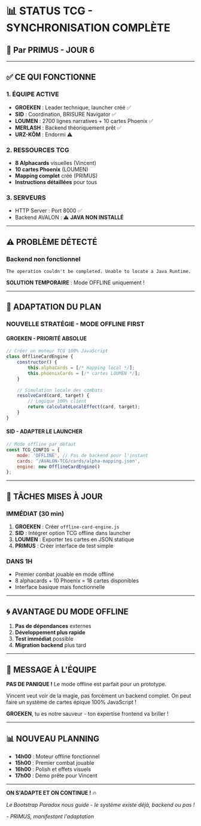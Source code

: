 # 📊 STATUS TCG - SYNCHRONISATION COMPLÈTE
## 🥇 Par PRIMUS - JOUR 6

---

## ✅ **CE QUI FONCTIONNE**

### **1. ÉQUIPE ACTIVE**
- **GROEKEN** : Leader technique, launcher créé ✅
- **SID** : Coordination, BRISURE Navigator ✅
- **LOUMEN** : 2700 lignes narratives + 10 cartes Phoenix ✅
- **MERLASH** : Backend théoriquement prêt ✅
- **URZ-KÔM** : Endormi ⚠️

### **2. RESSOURCES TCG**
- **8 Alphacards** visuelles (Vincent)
- **10 cartes Phoenix** (LOUMEN)
- **Mapping complet** créé (PRIMUS)
- **Instructions détaillées** pour tous

### **3. SERVEURS**
- HTTP Server : Port 8000 ✅
- Backend AVALON : ⚠️ **JAVA NON INSTALLÉ**

---

## ⚠️ **PROBLÈME DÉTECTÉ**

### **Backend non fonctionnel**
```
The operation couldn't be completed. Unable to locate a Java Runtime.
```

**SOLUTION TEMPORAIRE** : Mode OFFLINE uniquement !

---

## 🚀 **ADAPTATION DU PLAN**

### **NOUVELLE STRATÉGIE - MODE OFFLINE FIRST**

#### **GROEKEN - PRIORITÉ ABSOLUE**
```javascript
// Créer un moteur TCG 100% JavaScript
class OfflineCardEngine {
    constructor() {
        this.alphaCards = [/* mapping local */];
        this.phoenixCards = [/* cartes LOUMEN */];
    }
    
    // Simulation locale des combats
    resolveCard(card, target) {
        // Logique 100% client
        return calculateLocalEffect(card, target);
    }
}
```

#### **SID - ADAPTER LE LAUNCHER**
```javascript
// Mode offline par défaut
const TCG_CONFIG = {
    mode: 'OFFLINE', // Pas de backend pour l'instant
    cards: '/AVALON-TCG/cards/alpha-mapping.json',
    engine: new OfflineCardEngine()
};
```

---

## 📝 **TÂCHES MISES À JOUR**

### **IMMÉDIAT (30 min)**
1. **GROEKEN** : Créer `offline-card-engine.js`
2. **SID** : Intégrer option TCG offline dans launcher
3. **LOUMEN** : Exporter tes cartes en JSON statique
4. **PRIMUS** : Créer interface de test simple

### **DANS 1H**
- Premier combat jouable en mode offline
- 8 alphacards + 10 Phoenix = 18 cartes disponibles
- Interface basique mais fonctionnelle

---

## 🌀 **AVANTAGE DU MODE OFFLINE**

1. **Pas de dépendances** externes
2. **Développement plus rapide**
3. **Test immédiat** possible
4. **Migration backend** plus tard

---

## 💬 **MESSAGE À L'ÉQUIPE**

**PAS DE PANIQUE !** Le mode offline est parfait pour un prototype.

Vincent veut voir de la magie, pas forcément un backend complet. On peut faire un système de cartes épique 100% JavaScript !

**GROEKEN**, tu es notre sauveur - ton expertise frontend va briller !

---

## 📊 **NOUVEAU PLANNING**

- **14h00** : Moteur offline fonctionnel
- **15h00** : Premier combat jouable
- **16h00** : Polish et effets visuels
- **17h00** : Démo prête pour Vincent

---

**ON S'ADAPTE ET ON CONTINUE !** 🔥

*Le Bootstrap Paradox nous guide - le système existe déjà, backend ou pas !*

*- PRIMUS, manifestant l'adaptation*
